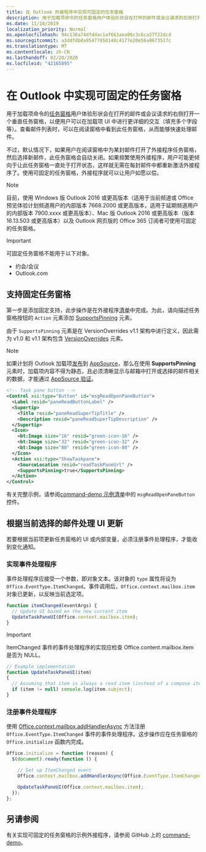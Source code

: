 ```yaml
---
title: 在 Outlook 外接程序中实现可固定的任务窗格
description: 用于加载项命令的任务窗格用户体验形状会在打开的邮件或会议请求的右侧打开一个垂直任务窗格，以便用户可以在加载项 UI 中进行更详细的交互。
ms.date: 11/18/2019
localization_priority: Normal
ms.openlocfilehash: 94c136a74dfddac1af663aea06c3c6ca27f22dcd
ms.sourcegitcommit: a3ddfdb8a95477850148c4177e20e56a8673517c
ms.translationtype: MT
ms.contentlocale: zh-CN
ms.lasthandoff: 02/20/2020
ms.locfileid: "42165895"
---
```

# <a name="implement-a-pinnable-task-pane-in-outlook"></a>在 Outlook 中实现可固定的任务窗格

用于加载项命令的[任务窗格](add-in-commands-for-outlook.md#launching-a-task-pane)用户体验形状会在打开的邮件或会议请求的右侧打开一个垂直任务窗格，以便用户可以在加载项 UI 中进行更详细的交互（填充多个字段等）。查看邮件列表时，可以在阅读窗格中看到此任务窗格，从而能够快速处理邮件。

不过，默认情况下，如果用户在阅读窗格中为某封邮件打开了外接程序任务窗格，然后选择新邮件，此任务窗格会自动关闭。如果频繁使用外接程序，用户可能更倾向于让此任务窗格一直处于打开状态，这样就无需在每封邮件中都重新激活外接程序了。使用可固定的任务窗格，外接程序就可以让用户如愿以偿。

> [!NOTE]
> 目前，使用 Windows 版 Outlook 2016 或更高版本（适用于当前频道或 Office 预览体验计划频道用户的内部版本 7668.2000 或更高版本，适用于延期频道用户的内部版本 7900.xxxx 或更高版本）、Mac 版 Outlook 2016 或更高版本（版本 16.13.503 或更高版本）以及 Outlook 网页版的 Office 365 订阅者可使用可固定的任务窗格。

> [!IMPORTANT]
> 可固定任务窗格不能用于以下对象。
> - 约会/会议
> - Outlook.com

## <a name="support-task-pane-pinning"></a>支持固定任务窗格

第一步是添加固定支持，此步操作是在外接程序[清单](manifests.md)中完成。为此，请向描述任务窗格按钮的 `Action` 元素添加 [ SupportsPinning](../reference/manifest/action.md#supportspinning) 元素。

由于 `SupportsPinning` 元素是在 VersionOverrides v1.1 架构中进行定义，因此需为 v1.0 和 v1.1 架构包含 [VersionOverrides](../reference/manifest/versionoverrides.md) 元素。

> [!NOTE]
> 如果计划将 Outlook 加载项[发布](../publish/publish.md)到 [AppSource](https://appsource.microsoft.com)，那么在使用 **SupportsPinning** 元素时，加载项内容不得为静态，且必须清晰显示与邮箱中打开或选择的邮件相关的数据，才能通过 [AppSource 验证](/office/dev/store/validation-policies)。

```xml
<!-- Task pane button -->
<Control xsi:type="Button" id="msgReadOpenPaneButton">
  <Label resid="paneReadButtonLabel" />
  <Supertip>
    <Title resid="paneReadSuperTipTitle" />
    <Description resid="paneReadSuperTipDescription" />
  </Supertip>
  <Icon>
    <bt:Image size="16" resid="green-icon-16" />
    <bt:Image size="32" resid="green-icon-32" />
    <bt:Image size="80" resid="green-icon-80" />
  </Icon>
  <Action xsi:type="ShowTaskpane">
    <SourceLocation resid="readTaskPaneUrl" />
    <SupportsPinning>true</SupportsPinning>
  </Action>
</Control>
```

有关完整示例，请参阅[command-demo 示例清单](https://github.com/OfficeDev/outlook-add-in-command-demo/blob/master/command-demo-manifest.xml)中的 `msgReadOpenPaneButton` 控件。

## <a name="handling-ui-updates-based-on-currently-selected-message"></a>根据当前选择的邮件处理 UI 更新

若要根据当前项更新任务窗格的 UI 或内部变量，必须注册事件处理程序，才能收到变化通知。

### <a name="implement-the-event-handler"></a>实现事件处理程序

事件处理程序应接受一个参数，即对象文本。该对象的 `type` 属性将设为 `Office.EventType.ItemChanged`。事件调用后，`Office.context.mailbox.item` 对象已更新，以反映当前选定项。

```js
function itemChanged(eventArgs) {
  // Update UI based on the new current item
  UpdateTaskPaneUI(Office.context.mailbox.item);
}
```

> [!IMPORTANT]
> ItemChanged 事件的事件处理程序的实现应检查 Office.content.mailbox.item 是否为 NULL。
>
> ```js
> // Example implementation
> function UpdateTaskPaneUI(item)
> {
>   // Assuming that item is always a read item (instead of a compose item).
>   if (item != null) console.log(item.subject);
> }
> ```

### <a name="register-the-event-handler"></a>注册事件处理程序

使用 [Office.context.mailbox.addHandlerAsync](../reference/objectmodel/preview-requirement-set/office.context.mailbox.md#methods) 方法注册 `Office.EventType.ItemChanged` 事件的事件处理程序。这步操作应在任务窗格的 `Office.initialize` 函数内完成。

```js
Office.initialize = function (reason) {
  $(document).ready(function () {

    // Set up ItemChanged event
    Office.context.mailbox.addHandlerAsync(Office.EventType.ItemChanged, itemChanged);

    UpdateTaskPaneUI(Office.context.mailbox.item);
  });
};
```

## <a name="see-also"></a>另请参阅

有关实现可固定的任务窗格的示例外接程序，请参阅 GitHub 上的 [command-demo](https://github.com/OfficeDev/outlook-add-in-command-demo)。
